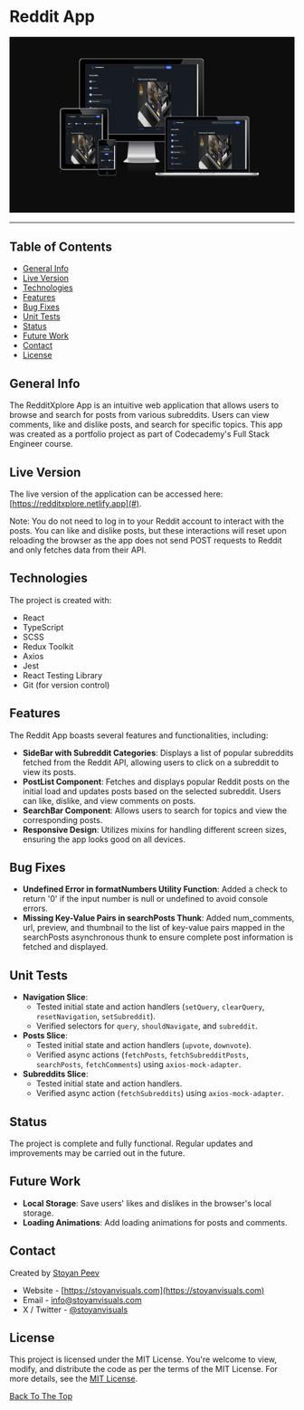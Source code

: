 # Reddit App

![previews](public/redditxplore-responsive.png)

---

## Table of Contents

- [General Info](#general-info)
- [Live Version](#live-version)
- [Technologies](#technologies)
- [Features](#features)
- [Bug Fixes](#bug-fixes)
- [Unit Tests](#unit-tests)
- [Status](#status)
- [Future Work](#future-work)
- [Contact](#contact)
- [License](#license)

## General Info

The RedditXplore App is an intuitive web application that allows users to browse and search for posts from various subreddits. Users can view comments, like and dislike posts, and search for specific topics. This app was created as a portfolio project as part of Codecademy's Full Stack Engineer course.

## Live Version

The live version of the application can be accessed here: [https://redditxplore.netlify.app](#).

Note: You do not need to log in to your Reddit account to interact with the posts. You can like and dislike posts, but these interactions will reset upon reloading the browser as the app does not send POST requests to Reddit and only fetches data from their API.

## Technologies

The project is created with:

- React
- TypeScript
- SCSS
- Redux Toolkit
- Axios
- Jest
- React Testing Library
- Git (for version control)

## Features

The Reddit App boasts several features and functionalities, including:

- **SideBar with Subreddit Categories**: Displays a list of popular subreddits fetched from the Reddit API, allowing users to click on a subreddit to view its posts.
- **PostList Component**: Fetches and displays popular Reddit posts on the initial load and updates posts based on the selected subreddit. Users can like, dislike, and view comments on posts.
- **SearchBar Component**: Allows users to search for topics and view the corresponding posts.
- **Responsive Design**: Utilizes mixins for handling different screen sizes, ensuring the app looks good on all devices.

## Bug Fixes

- **Undefined Error in formatNumbers Utility Function**: Added a check to return '0' if the input number is null or undefined to avoid console errors.
- **Missing Key-Value Pairs in searchPosts Thunk**: Added num_comments, url, preview, and thumbnail to the list of key-value pairs mapped in the searchPosts asynchronous thunk to ensure complete post information is fetched and displayed.

## Unit Tests

- **Navigation Slice**:
  - Tested initial state and action handlers (`setQuery`, `clearQuery`, `resetNavigation`, `setSubreddit`).
  - Verified selectors for `query`, `shouldNavigate`, and `subreddit`.
- **Posts Slice**:
  - Tested initial state and action handlers (`upvote`, `downvote`).
  - Verified async actions (`fetchPosts`, `fetchSubredditPosts`, `searchPosts`, `fetchComments`) using `axios-mock-adapter`.
- **Subreddits Slice**:
  - Tested initial state and action handlers.
  - Verified async action (`fetchSubreddits`) using `axios-mock-adapter`.

## Status

The project is complete and fully functional. Regular updates and improvements may be carried out in the future.

## Future Work

- **Local Storage**: Save users' likes and dislikes in the browser's local storage.
- **Loading Animations**: Add loading animations for posts and comments.

## Contact

Created by [Stoyan Peev](https://stoyanvisuals.com)

- Website - [https://stoyanvisuals.com](https://stoyanvisuals.com)
- Email - [info@stoyanvisuals.com](mailto:info@stoyanvisuals.com)
- X / Twitter - [@stoyanvisuals](https://twitter.com/stoyanvisuals)

## License

This project is licensed under the MIT License. You're welcome to view, modify, and distribute the code as per the terms of the MIT License. For more details, see the [MIT License](https://opensource.org/licenses/MIT).

[Back To The Top](#reddit-app)
